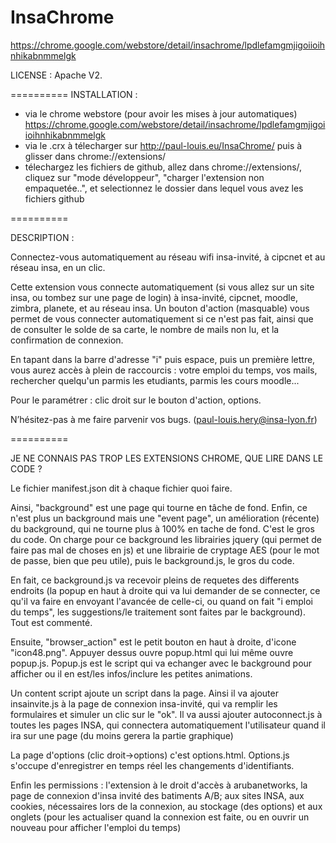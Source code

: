 InsaChrome
==========
https://chrome.google.com/webstore/detail/insachrome/lpdlefamgmjigoiioihnhikabnmmelgk

LICENSE : Apache V2.

==========
INSTALLATION : 
- via le chrome webstore (pour avoir les mises à jour automatiques) https://chrome.google.com/webstore/detail/insachrome/lpdlefamgmjigoiioihnhikabnmmelgk
- via le .crx à télecharger sur http://paul-louis.eu/InsaChrome/ puis à glisser dans chrome://extensions/
- télechargez les fichiers de github, allez dans chrome://extensions/, cliquez sur "mode développeur", "charger l'extension non empaquetée..", et selectionnez le dossier dans lequel vous avez les fichiers github

==========

DESCRIPTION : 

Connectez-vous automatiquement au réseau wifi insa-invité, à cipcnet et au réseau insa, en un clic.

Cette extension vous connecte automatiquement (si vous allez sur un site insa, ou tombez sur une page de login) à insa-invité, cipcnet, moodle, zimbra, planete, et au réseau insa. Un bouton d'action (masquable) vous permet de vous connecter automatiquement si ce n'est pas fait, ainsi que de consulter le solde de sa carte, le nombre de mails non lu, et la confirmation de connexion.

En tapant dans la barre d'adresse "i" puis espace, puis un première lettre, vous aurez accès à plein de raccourcis : votre emploi du temps, vos mails, rechercher quelqu'un parmis les etudiants, parmis les cours moodle...

Pour le paramétrer : clic droit sur le bouton d'action, options.

N’hésitez-pas à me faire parvenir vos bugs. (paul-louis.hery@insa-lyon.fr)

==========

JE NE CONNAIS PAS TROP LES EXTENSIONS CHROME, QUE LIRE DANS LE CODE ?

Le fichier manifest.json dit à chaque fichier quoi faire.

Ainsi, "background" est une page qui tourne en tâche de fond. Enfin, ce n'est plus un background mais une "event page", un amélioration (récente) du background, qui ne tourne plus à 100% en tache de fond. C'est le gros du code.
On charge pour ce background les librairies jquery (qui permet de faire pas mal de choses en js) et une librairie de cryptage AES (pour le mot de passe, bien que peu utile), puis le background.js, le gros du code.

En fait, ce background.js va recevoir pleins de requetes des differents endroits (la popup en haut à droite qui va lui demander de se connecter, ce qu'il va faire en envoyant l'avancée de celle-ci, ou quand on fait "i emploi du temps", les suggestions/le traitement sont faites par le background). Tout est commenté.

Ensuite, "browser_action" est le petit bouton en haut à droite, d'icone "icon48.png". Appuyer dessus ouvre popup.html qui lui même ouvre popup.js. Popup.js est le script qui va echanger avec le background pour afficher ou il en est/les infos/inclure les petites animations.

Un content script ajoute un script dans la page. Ainsi il va ajouter insainvite.js à la page de connexion insa-invité, qui va remplir les formulaires et simuler un clic sur le "ok". Il va aussi ajouter autoconnect.js à toutes les pages INSA, qui connectera automatiquement l'utilisateur quand il ira sur une page (du moins gerera la partie graphique)

La page d'options (clic droit->options) c'est options.html. Options.js s'occupe d'enregistrer en temps réel les changements d'identifiants.

Enfin les permissions : l'extension à le droit d'accès à arubanetworks, la page de connexion d'insa invité des batiments A/B; aux sites INSA, aux cookies, nécessaires lors de la connexion, au stockage (des options) et aux onglets (pour les actualiser quand la connexion est faite, ou en ouvrir un nouveau pour afficher l'emploi du temps)